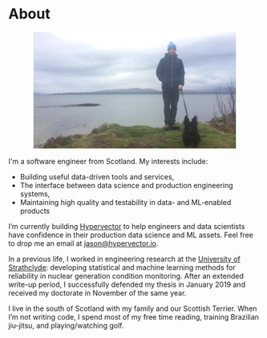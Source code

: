 # About

<center><img src="meandmacallan.jpg" width="80%"></center>

I'm a software engineer from Scotland. My interests include:

* Building useful data-driven tools and services,
* The interface between data science and production engineering systems,
* Maintaining high quality and testability in data- and ML-enabled products

I’m currently building [Hypervector](https://hypervector.io) to help engineers and data scientists have confidence in their production data science and ML assets. Feel free to drop me an email at [jason@hypervector.io](mailto:jason@hypervector.io).

In a previous life, I worked in engineering research at the [University of Strathclyde](https://www.strath.ac.uk/research/subjects/electronicelectricalengineering/instituteforenergyenvironment/): developing statistical and machine learning methods for reliability in nuclear generation condition monitoring. After an extended write-up period, I successfully defended my thesis in January 2019 and received my doctorate in November of the same year.

I live in the south of Scotland with my family and our Scottish Terrier. When I’m not writing code, I spend most of my free time reading, training Brazilian jiu-jitsu, and playing/watching golf.

